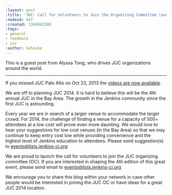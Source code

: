 ```yaml
---
:layout: post
:title: 'JUC: Call for Volunteers to Join the Organizing Committee (and Venues!)'
:nodeid: 447
:created: 1384963200
:tags:
- general
- feedback
- juc
:author: kohsuke
---
```

This is a guest post from Alyssa Tong, who drives JUC organizations around the world.

<hr>

If you missed JUC Palo Alto on Oct 23, 2013 the [videos are now available](https://www.cloudbees.com/jenkins/juc2013/juc2013-palo-alto-abstracts.cb). 

We are off to planning JUC 2014. It is hard to believe this will be the 4th annual JUC in the Bay Area. The growth in the Jenkins community since the first JUC is astounding. 

Every year we are in search of a larger venue to accommodate the larger crowd. For 2014, the challenge of finding a venue for a capacity of 500+ attendees at a low cost will prove even more daunting. We would love to hear your suggestions for low cost venues (in the Bay Area) so that we may continue to keep entry cost low while providing convenience and the highest level of Jenkins education to attendees. Please send suggestion(s) to [events@lists.jenkins-ci.org](mailto:events@lists.jenkins-ci.org)

We are proud to launch the call for volunteers to join the JUC organizing committee (OC). If you are interested in shaping the 4th edition of this great event, please send email to [events@lists.jenkins-ci.org](mailto:events@lists.jenkins-ci.org)

We encourage you to share this blog within your network in case other people
would be interested in joining the JUC OC or have ideas for a great JUC 2014 location.
